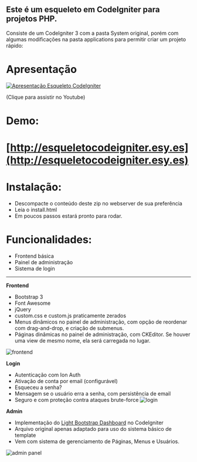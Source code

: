 Este é um esqueleto em CodeIgniter para projetos PHP.
-----------------------------------------------------

Consiste de um CodeIgniter 3 com a pasta System original, porém com algumas modificações na pasta applications para permitir criar um projeto rápido:

# Apresentação
[![Apresentação Esqueleto CodeIgniter](http://img.youtube.com/vi/bYrqWiiZarU/0.jpg)](http://www.youtube.com/watch?v=bYrqWiiZarU "Apresentação Esqueleto CodeIgniter")

(Clique para assistir no Youtube)

# Demo:
# [http://esqueletocodeigniter.esy.es](http://esqueletocodeigniter.esy.es)

# Instalação:
  - Descompacte o conteúdo deste zip no webserver de sua preferência
  - Leia o install.html
  - Em poucos passos estará pronto para rodar.

# Funcionalidades:
  - Frontend básica
  - Painel de administração
  - Sistema de login

---

 **Frontend**
 
 - Bootstrap 3 
 - Font Awesome 
 - jQuery 
 - custom.css e custom.js praticamente zerados
 - Menus dinâmicos no painel de administração, com opção de reordenar com drag-and-drop, e criação de submenus.
 - Páginas dinâmicas no painel de administração, com CKEditor. Se houver uma view de mesmo nome, ela será carregada no lugar.

![frontend](http://i.imgur.com/dI6qT4X.jpg)

**Login**
 - Autenticação com Ion Auth
 - Ativação de conta por email (configurável)
 - Esqueceu a senha?
 - Mensagem se o usuário erra a senha, com persistência de email
 - Seguro e com proteção contra ataques brute-force
 ![login](http://i.imgur.com/TrOHfdW.jpg)

**Admin**

 - Implementação do [Light Bootstrap Dashboard](https://www.creative-tim.com/product/light-bootstrap-dashboard) no CodeIgniter
 -  Arquivo original apenas adaptado para uso do sistema básico de template
 -  Vem com sistema de gerenciamento de Páginas, Menus e Usuários.

![admin panel](http://i.imgur.com/md2wUgp.jpg)